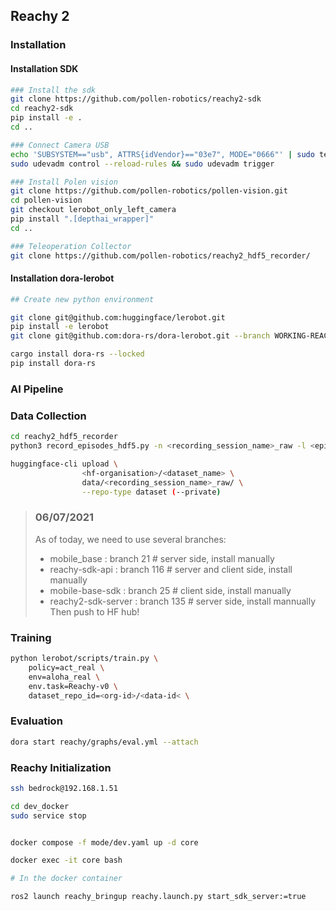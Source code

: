 ## Reachy 2

### Installation

#### Installation SDK

```bash
### Install the sdk
git clone https://github.com/pollen-robotics/reachy2-sdk
cd reachy2-sdk
pip install -e .
cd ..

### Connect Camera USB
echo 'SUBSYSTEM=="usb", ATTRS{idVendor}=="03e7", MODE="0666"' | sudo tee /etc/udev/rules.d/80-movidius.rules
sudo udevadm control --reload-rules && sudo udevadm trigger

### Install Polen vision
git clone https://github.com/pollen-robotics/pollen-vision.git
cd pollen-vision
git checkout lerobot_only_left_camera
pip install ".[depthai_wrapper]"
cd ..

### Teleoperation Collector
git clone https://github.com/pollen-robotics/reachy2_hdf5_recorder/
```

#### Installation dora-lerobot

```bash
## Create new python environment

git clone git@github.com:huggingface/lerobot.git
pip install -e lerobot
git clone git@github.com:dora-rs/dora-lerobot.git --branch WORKING-REACHY

cargo install dora-rs --locked
pip install dora-rs
```

### AI Pipeline

### Data Collection

```bash
cd reachy2_hdf5_recorder
python3 record_episodes_hdf5.py -n <recording_session_name>_raw -l <epiodes_duration in s> -r <framerate> --robot_ip <robot_ip>
```

```bash
huggingface-cli upload \
                <hf-organisation>/<dataset_name> \
                data/<recording_session_name>_raw/ \
                --repo-type dataset (--private)
```

> ### 06/07/2021
>
> As of today, we need to use several branches:
>
> - mobile_base : branch 21 # server side, install manually
> - reachy-sdk-api : branch 116 # server and client side, install manually
> - mobile-base-sdk : branch 25 # client side, install manually
> - reachy2-sdk-server : branch 135 # server side, install mannually
>   Then push to HF hub!

### Training

```bash
python lerobot/scripts/train.py \
    policy=act_real \
    env=aloha_real \
    env.task=Reachy-v0 \
    dataset_repo_id=<org-id>/<data-id< \
```

### Evaluation

```bash
dora start reachy/graphs/eval.yml --attach
```

### Reachy Initialization

```bash
ssh bedrock@192.168.1.51
```

```bash
cd dev_docker
sudo service stop


docker compose -f mode/dev.yaml up -d core

docker exec -it core bash

# In the docker container

ros2 launch reachy_bringup reachy.launch.py start_sdk_server:=true
```
